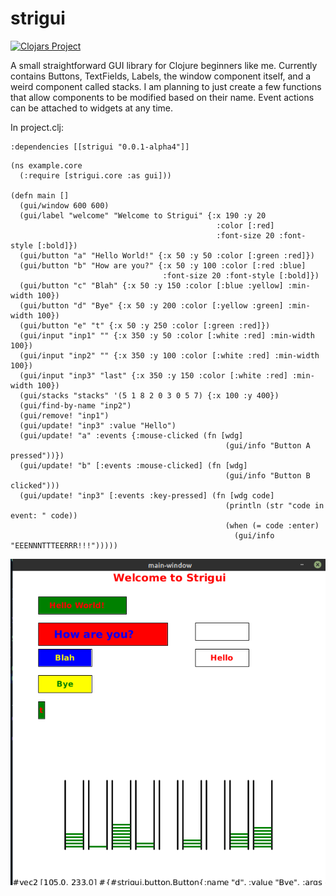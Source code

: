 # strigui

[![Clojars Project](https://img.shields.io/clojars/v/strigui.svg)](https://clojars.org/strigui)

A small straightforward GUI library for Clojure beginners like me. Currently contains Buttons, TextFields, Labels, the window component itself, and a weird component called stacks. I am planning to just create a few functions that allow components to be modified based on their name. 
Event actions can be attached to widgets at any time.

In project.clj:

```
:dependencies [[strigui "0.0.1-alpha4"]]
```

```
(ns example.core
  (:require [strigui.core :as gui]))

(defn main []
  (gui/window 600 600)
  (gui/label "welcome" "Welcome to Strigui" {:x 190 :y 20 
                                              :color [:red]
                                              :font-size 20 :font-style [:bold]})
  (gui/button "a" "Hello World!" {:x 50 :y 50 :color [:green :red]})
  (gui/button "b" "How are you?" {:x 50 :y 100 :color [:red :blue] 
                                  :font-size 20 :font-style [:bold]})
  (gui/button "c" "Blah" {:x 50 :y 150 :color [:blue :yellow] :min-width 100})
  (gui/button "d" "Bye" {:x 50 :y 200 :color [:yellow :green] :min-width 100})
  (gui/button "e" "t" {:x 50 :y 250 :color [:green :red]})
  (gui/input "inp1" "" {:x 350 :y 50 :color [:white :red] :min-width 100})
  (gui/input "inp2" "" {:x 350 :y 100 :color [:white :red] :min-width 100})
  (gui/input "inp3" "last" {:x 350 :y 150 :color [:white :red] :min-width 100})
  (gui/stacks "stacks" '(5 1 8 2 0 3 0 5 7) {:x 100 :y 400})
  (gui/find-by-name "inp2")
  (gui/remove! "inp1")
  (gui/update! "inp3" :value "Hello")
  (gui/update! "a" :events {:mouse-clicked (fn [wdg]
                                                (gui/info "Button A pressed"))})
  (gui/update! "b" [:events :mouse-clicked] (fn [wdg]
                                                (gui/info "Button B clicked")))
  (gui/update! "inp3" [:events :key-pressed] (fn [wdg code]
                                                (println (str "code in event: " code))
                                                (when (= code :enter) 
                                                  (gui/info "EEENNNTTTEERRR!!!")))))

```

![](resources/strigui-alpha3.png)